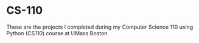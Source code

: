 # CS-110
These are the projects I completed during my Computer Science 110 using Python (CS110) course at UMass Boston

